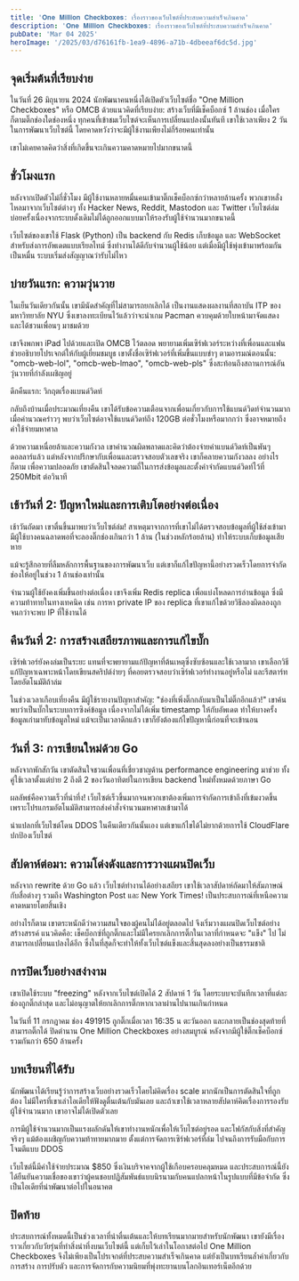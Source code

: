 ```yaml
---
title: '𝐎𝐧𝐞 𝐌𝐢𝐥𝐥𝐢𝐨𝐧 𝐂𝐡𝐞𝐜𝐤𝐛𝐨𝐱𝐞𝐬: เรื่องราวของเว็บไซต์ที่ประสบความสำเร็จเกินคาด'
description: '𝐎𝐧𝐞 𝐌𝐢𝐥𝐥𝐢𝐨𝐧 𝐂𝐡𝐞𝐜𝐤𝐛𝐨𝐱𝐞𝐬: เรื่องราวของเว็บไซต์ที่ประสบความสำเร็จเกินคาด'
pubDate: 'Mar 04 2025'
heroImage: '/2025/03/d76161fb-1ea9-4896-a71b-4dbeeaf6dc5d.jpg'
---
```


## จุดเริ่มต้นที่เรียบง่าย

ในวันที่ 26 มิถุนายน 2024 นักพัฒนาคนหนึ่งได้เปิดตัวเว็บไซต์ชื่อ "One Million Checkboxes" หรือ OMCB ด้วยแนวคิดที่เรียบง่าย: สร้างเว็บที่มีเช็คบ็อกซ์ 1 ล้านช่อง เมื่อใครก็ตามติ๊กช่องใดช่องหนึ่ง ทุกคนที่เข้าชมเว็บไซต์จะเห็นการเปลี่ยนแปลงนั้นทันที เขาใช้เวลาเพียง 2 วันในการพัฒนาเว็บไซต์นี้ โดยคาดหวังว่าจะมีผู้ใช้งานเพียงไม่กี่ร้อยคนเท่านั้น

เขาไม่เคยคาดคิดว่าสิ่งที่เกิดขึ้นจะเกินความคาดหมายไปมากขนาดนี้

## ชั่วโมงแรก

หลังจากเปิดตัวไม่กี่ชั่วโมง มีผู้ใช้งานหลายหมื่นคนเข้ามาติ๊กเช็คบ็อกซ์กว่าหลายล้านครั้ง พวกเขาหลั่งไหลมาจากเว็บไซต์ต่างๆ ทั้ง Hacker News, Reddit, Mastodon และ Twitter เว็บไซต์ล่มบ่อยครั้งเนื่องจากระบบดั้งเดิมไม่ได้ถูกออกแบบมาให้รองรับผู้ใช้จำนวนมากขนาดนี้

เว็บไซต์ของเขาใช้ Flask (Python) เป็น backend กับ Redis เก็บข้อมูล และ WebSocket สำหรับส่งการอัพเดตแบบเรียลไทม์ ซึ่งทำงานได้ดีกับจำนวนผู้ใช้น้อย แต่เมื่อมีผู้ใช้พุ่งเข้ามาพร้อมกันเป็นหมื่น ระบบเริ่มส่งสัญญาณว่ารับไม่ไหว

## บ่ายวันแรก: ความวุ่นวาย

ในเย็นวันเดียวกันนั้น เขามีนัดสำคัญที่ไม่สามารถยกเลิกได้ เป็นงานแสดงผลงานที่สถาบัน ITP ของมหาวิทยาลัย NYU ซึ่งเขาลงทะเบียนไว้แล้วว่าจะนำเกม Pacman ควบคุมด้วยใบหน้ามาจัดแสดง และได้ชวนเพื่อนๆ มาชมด้วย

เขาจึงพกพา iPad ไปด้วยและเปิด OMCB ไว้ตลอด พยายามเพิ่มเซิร์ฟเวอร์ระหว่างที่เพื่อนและแฟนช่วยอธิบายโปรเจกต์ให้กับผู้เยี่ยมชมบูธ เขาตั้งชื่อเซิร์ฟเวอร์ที่เพิ่มขึ้นแบบขำๆ ตามอารมณ์ตอนนั้น: "omcb-web-lol", "omcb-web-lmao", "omcb-web-pls" ซึ่งสะท้อนถึงสถานการณ์อันวุ่นวายที่กำลังเผชิญอยู่

ดึกคืนแรก: วิกฤตเรื่องแบนด์วิดท์

กลับถึงบ้านเมื่อประมาณเที่ยงคืน เขาได้รับข้อความเตือนจากเพื่อนเกี่ยวกับการใช้แบนด์วิดท์จำนวนมาก เมื่อคำนวณคร่าวๆ พบว่าเว็บไซต์อาจใช้แบนด์วิดท์ถึง 120GB ต่อชั่วโมงหรือมากกว่า ซึ่งอาจหมายถึงค่าใช้จ่ายมหาศาล

ด้วยความเหนื่อยล้าและความกังวล เขาคำนวณผิดพลาดและคิดว่าต้องจ่ายค่าแบนด์วิดท์เป็นพันๆ ดอลลาร์แล้ว แต่หลังจากปรึกษากับเพื่อนและตรวจสอบตัวเลขจริง เขาก็คลายความกังวลลง อย่างไรก็ตาม เพื่อความปลอดภัย เขาตัดสินใจลดความถี่ในการส่งข้อมูลและตั้งค่าจำกัดแบนด์วิดท์ไว้ที่ 250Mbit ต่อวินาที

## เช้าวันที่ 2: ปัญหาใหม่และการเติบโตอย่างต่อเนื่อง

เช้าวันถัดมา เขาตื่นขึ้นมาพบว่าเว็บไซต์ล่ม! สาเหตุมาจากการที่เขาไม่ได้ตรวจสอบข้อมูลที่ผู้ใช้ส่งเข้ามา มีผู้ใช้บางคนฉลาดพอที่จะลองติ๊กช่องเกินกว่า 1 ล้าน (ในช่วงหลักร้อยล้าน) ทำให้ระบบเก็บข้อมูลเสียหาย

แม้จะรู้สึกอายที่ลืมหลักการพื้นฐานของการพัฒนาเว็บ แต่เขาก็แก้ไขปัญหานี้อย่างรวดเร็วโดยการจำกัดช่องให้อยู่ในช่วง 1 ล้านช่องเท่านั้น

จำนวนผู้ใช้ยังคงเพิ่มขึ้นอย่างต่อเนื่อง เขาจึงเพิ่ม Redis replica เพื่อแบ่งโหลดการอ่านข้อมูล ซึ่งมีความท้าทายในทางเทคนิค เช่น การหา private IP ของ replica ที่เขาแก้ไขด้วยวิธีลองผิดลองถูกจนกว่าจะพบ IP ที่ใช้งานได้

## คืนวันที่ 2: การสร้างเสถียรภาพและการแก้ไขบั๊ก

เซิร์ฟเวอร์ยังคงล่มเป็นระยะ แทนที่จะพยายามแก้ปัญหาที่ต้นเหตุซึ่งซับซ้อนและใช้เวลามาก เขาเลือกวิธีแก้ปัญหาเฉพาะหน้าโดยเขียนสคริปต์ง่ายๆ ที่คอยตรวจสอบว่าเซิร์ฟเวอร์ทำงานอยู่หรือไม่ และรีสตาร์ทโดยอัตโนมัติถ้าล่ม

ในช่วงเวลาเกือบเที่ยงคืน มีผู้ใช้รายงานปัญหาสำคัญ: "ช่องที่เพิ่งติ๊กกลับมาเป็นไม่ติ๊กอีกแล้ว!" เขาค้นพบว่าเป็นบั๊กในระบบการซิงค์ข้อมูล เนื่องจากไม่ได้เพิ่ม timestamp ให้กับอัพเดต ทำให้บางครั้งข้อมูลเก่ามาทับข้อมูลใหม่ แม้จะเป็นเวลาดึกแล้ว เขาก็ยังต้องแก้ไขปัญหานี้ก่อนที่จะเข้านอน

## วันที่ 3: การเขียนใหม่ด้วย Go

หลังจากพักสักวัน เขาตัดสินใจชวนเพื่อนที่เชี่ยวชาญด้าน performance engineering มาช่วย ทั้งคู่ใช้เวลาตั้งแต่บ่าย 2 ถึงตี 2 ของวันอาทิตย์ในการเขียน backend ใหม่ทั้งหมดด้วยภาษา Go

ผลลัพธ์คือความเร็วที่น่าทึ่ง! เว็บไซต์เร็วขึ้นมากจนพวกเขาต้องเพิ่มการจำกัดการเข้าถึงที่เข้มงวดขึ้น เพราะโปรแกรมอัตโนมัติสามารถส่งคำสั่งจำนวนมหาศาลเข้ามาได้

น่าแปลกที่เว็บไซต์โดน DDOS ในคืนเดียวกันนั้นเอง แต่เขาแก้ไขได้ไม่ยากด้วยการใช้ CloudFlare ปกป้องเว็บไซต์

## สัปดาห์ต่อมา: ความโด่งดังและการวางแผนปิดเว็บ

หลังจาก rewrite ด้วย Go แล้ว เว็บไซต์ทำงานได้อย่างเสถียร เขาใช้เวลาสัปดาห์ถัดมาให้สัมภาษณ์กับสื่อต่างๆ รวมถึง Washington Post และ New York Times! เป็นประสบการณ์ที่เหนือความคาดหมายโดยสิ้นเชิง

อย่างไรก็ตาม เขาตระหนักดีว่าความสนใจของผู้คนไม่ได้อยู่ตลอดไป จึงเริ่มวางแผนปิดเว็บไซต์อย่างสร้างสรรค์ แนวคิดคือ: เช็คบ็อกซ์ที่ถูกติ๊กและไม่มีใครยกเลิกการติ๊กในเวลาที่กำหนดจะ "แข็ง" ไป ไม่สามารถเปลี่ยนแปลงได้อีก ซึ่งในที่สุดก็จะทำให้ทั้งเว็บไซต์แข็งและสิ้นสุดลงอย่างเป็นธรรมชาติ

## การปิดเว็บอย่างสง่างาม

เขาเปิดใช้ระบบ "freezing" หลังจากเว็บไซต์เปิดได้ 2 สัปดาห์ 1 วัน โดยระบบจะบันทึกเวลาที่แต่ละช่องถูกติ๊กล่าสุด และไม่อนุญาตให้ยกเลิกการติ๊กหากเวลาผ่านไปนานเกินกำหนด

ในวันที่ 11 กรกฎาคม ช่อง 491915 ถูกติ๊กเมื่อเวลา 16:35 น ตะวันออก และกลายเป็นช่องสุดท้ายที่สามารถติ๊กได้ ปิดตำนาน One Million Checkboxes อย่างสมบูรณ์ หลังจากมีผู้ใช้ติ๊กเช็คบ็อกซ์รวมกันกว่า 650 ล้านครั้ง

## บทเรียนที่ได้รับ

นักพัฒนาได้เรียนรู้ว่าการสร้างเว็บอย่างรวดเร็วโดยไม่คิดเรื่อง scale มากนักเป็นการตัดสินใจที่ถูกต้อง ไม่มีใครที่เขาเล่าไอเดียให้ฟังดูตื่นเต้นกับมันเลย และถ้าเขาใช้เวลาหลายสัปดาห์คิดเรื่องการรองรับผู้ใช้จำนวนมาก เขาอาจไม่ได้เปิดตัวเลย

การมีผู้ใช้จำนวนมากเป็นแรงผลักดันให้เขาทำงานหนักเพื่อให้เว็บไซต์อยู่รอด และโฟกัสกับสิ่งที่สำคัญจริงๆ แม้ต้องเผชิญกับความท้าทายมากมาย ตั้งแต่การจัดการเซิร์ฟเวอร์ที่ล่ม ไปจนถึงการรับมือกับการโจมตีแบบ DDOS

เว็บไซต์นี้มีค่าใช้จ่ายประมาณ $850 ซึ่งเงินบริจาคจากผู้ใช้เกือบครอบคลุมหมด และประสบการณ์นี้ยังได้ยืนยันความเชื่อของเขาว่าผู้คนชอบปฏิสัมพันธ์แบบนิรนามกับคนแปลกหน้าในรูปแบบที่มีข้อจำกัด ซึ่งเป็นไอเดียที่น่าพัฒนาต่อไปในอนาคต

## ปิดท้าย

ประสบการณ์ทั้งหมดนี้เป็นช่วงเวลาที่น่าตื่นเต้นและให้บทเรียนมากมายสำหรับนักพัฒนา เขายังมีเรื่องราวเกี่ยวกับวัยรุ่นที่ทำสิ่งน่าทึ่งบนเว็บไซต์นี้ แต่เก็บไว้เล่าในโอกาสต่อไป One Million Checkboxes จึงไม่เพียงเป็นโปรเจกต์ที่ประสบความสำเร็จเกินคาด แต่ยังเป็นบทเรียนล้ำค่าเกี่ยวกับการสร้าง การปรับตัว และการจัดการกับความนิยมที่พุ่งทะยานบนโลกอินเทอร์เน็ตอีกด้วย
